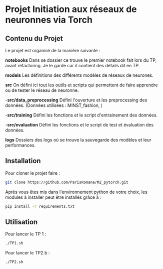 # Projet Initiation aux réseaux de neuronnes via Torch


## Contenu du Projet
Le projet est organisé de la manière suivante : 

**notebooks** Dans se dossier ce trouve le premier notebook fait lors du TP, avant refactoring. Je le garde car il contient des détails dit en TP.

**models** Les définitions des différents modèles de réseaux de neurones.

**src** On défini ici tout les outils et scripts qui permettent de faire apprendre ou de tester le réseau de neuronne.

-**src/data_preprocessing** Défini l'ouverture et les preprocessing des données. (Données utilisées : MINST_fashion, )

-**src/training** Défini les fonctions et le script d'entrainement des données. 

-**src/evaluation** Défini les fonctions et le script de test et évaluation des données. 

**logs** Dossiers des logs où se trouve la sauvegarde des modèles et leur performances. 


## Installation 
Pour cloner le projet faire :

```bash
git clone https://github.com/ParisRomane/M2_pytorch.git
```


Après vous êtes mis dans l'environnement python de votre choix, les modules à installer peut être installés grâce à : 

```bash
pip install -r requirements.txt
```

## Utilisation
Pour lancer le TP 1 : 

```bash
./TP1.sh
```

Pour lancer le TP2.b : 
```bash
./TP2.sh
```